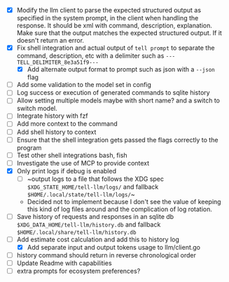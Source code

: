 - [x] Modify the llm client to parse the expected structured output as specified in the system prompt, in the client when handling the response. It should be xml with command, description, explanation. Make sure that the output matches the expected structured output. If it doesn't return an error.
- [x] Fix shell integration and actual output of `tell prompt` to separate the command, description, etc with a delimiter such as `---TELL_DELIMITER_8e3a51f9---`
    - [x] Add alternate output format to prompt such as json with a `--json` flag
- [ ] Add some validation to the model set in config
- [ ] Log success or execution of generated commands to sqlite history
- [ ] Allow setting multiple models maybe with short name? and a switch to switch model.
- [ ] Integrate history with fzf
- [ ] Add more context to the command
- [ ] Add shell history to context
- [ ] Ensure that the shell integration gets passed the flags correctly to the program
- [ ] Test other shell integrations bash, fish
- [ ] Investigate the use of MCP to provide context
- [x] Only print logs if debug is enabled
    - [ ] ~output logs to a file that follows the XDG spec `$XDG_STATE_HOME/tell-llm/logs/` and fallback `$HOME/.local/state/tell-llm/logs/`~
    - Decided not to implement because I don't see the value of keeping this kind of log files around and the complication of log rotation.
- [ ] Save history of requests and responses in an sqlite db `$XDG_DATA_HOME/tell-llm/history.db` and fallback `$HOME/.local/share/tell-llm/history.db`
- [ ] Add estimate cost calculation and add this to history log
    - [x] Add separate input and output tokens usage to llm/client.go
- [ ] history command should return in reverse chronological order
- [ ] Update Readme with capabilities
- [ ] extra prompts for ecosystem preferences?
